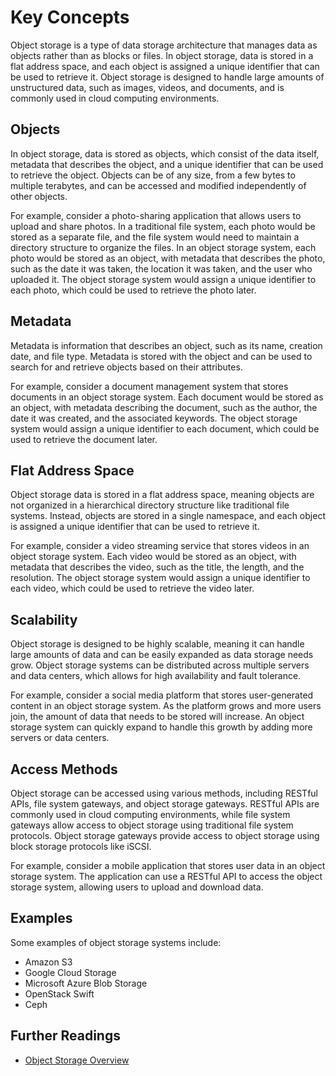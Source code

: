 # Key Concepts

Object storage is a type of data storage architecture that manages data as objects rather than as blocks or files. In object storage, data is stored in a flat address space, and each object is assigned a unique identifier that can be used to retrieve it. Object storage is designed to handle large amounts of unstructured data, such as images, videos, and documents, and is commonly used in cloud computing environments.

## **Objects**

In object storage, data is stored as objects, which consist of the data itself, metadata that describes the object, and a unique identifier that can be used to retrieve the object. Objects can be of any size, from a few bytes to multiple terabytes, and can be accessed and modified independently of other objects.

For example, consider a photo-sharing application that allows users to upload and share photos. In a traditional file system, each photo would be stored as a separate file, and the file system would need to maintain a directory structure to organize the files. In an object storage system, each photo would be stored as an object, with metadata that describes the photo, such as the date it was taken, the location it was taken, and the user who uploaded it. The object storage system would assign a unique identifier to each photo, which could be used to retrieve the photo later.

## **Metadata**

Metadata is information that describes an object, such as its name, creation date, and file type. Metadata is stored with the object and can be used to search for and retrieve objects based on their attributes.

For example, consider a document management system that stores documents in an object storage system. Each document would be stored as an object, with metadata describing the document, such as the author, the date it was created, and the associated keywords. The object storage system would assign a unique identifier to each document, which could be used to retrieve the document later.

## **Flat Address Space**

Object storage data is stored in a flat address space, meaning objects are not organized in a hierarchical directory structure like traditional file systems. Instead, objects are stored in a single namespace, and each object is assigned a unique identifier that can be used to retrieve it.

For example, consider a video streaming service that stores videos in an object storage system. Each video would be stored as an object, with metadata that describes the video, such as the title, the length, and the resolution. The object storage system would assign a unique identifier to each video, which could be used to retrieve the video later.

## **Scalability**

Object storage is designed to be highly scalable, meaning it can handle large amounts of data and can be easily expanded as data storage needs grow. Object storage systems can be distributed across multiple servers and data centers, which allows for high availability and fault tolerance.

For example, consider a social media platform that stores user-generated content in an object storage system. As the platform grows and more users join, the amount of data that needs to be stored will increase. An object storage system can quickly expand to handle this growth by adding more servers or data centers.

## **Access Methods**

Object storage can be accessed using various methods, including RESTful APIs, file system gateways, and object storage gateways. RESTful APIs are commonly used in cloud computing environments, while file system gateways allow access to object storage using traditional file system protocols. Object storage gateways provide access to object storage using block storage protocols like iSCSI.

For example, consider a mobile application that stores user data in an object storage system. The application can use a RESTful API to access the object storage system, allowing users to upload and download data.

## **Examples**

Some examples of object storage systems include:

- Amazon S3
- Google Cloud Storage
- Microsoft Azure Blob Storage
- OpenStack Swift
- Ceph

## **Further Readings**

- [Object Storage Overview](https://www.ibm.com/cloud/learn/object-storage)
